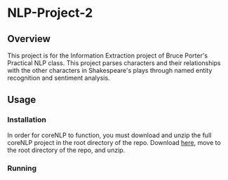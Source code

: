 # NLP-Project-2
## Overview
This project is for the Information Extraction project of Bruce
Porter's Practical NLP class.  This project parses characters and
their relationships with the other characters in Shakespeare's plays
through named entity recognition and sentiment analysis.
## Usage
### Installation
In order for coreNLP to function, you must download and unzip the full coreNLP
project in the root directory of the repo. Download [here](https://stanfordnlp.github.io/CoreNLP/index.html#download), move to the root directory of the repo, and unzip.
### Running
